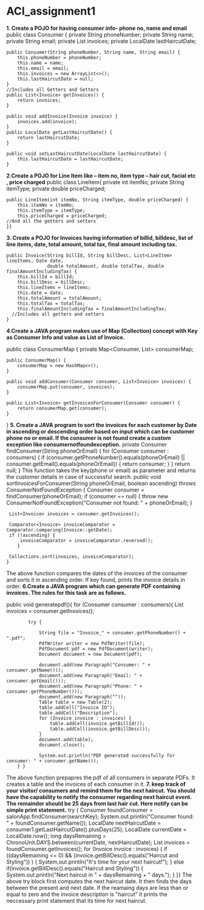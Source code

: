 # ACI_assignment1
**1. Create a POJO for having consumer info- phone no, name and email**
public class Consumer {
    private String phoneNumber;
    private String name;
    private String email;
    private List<Invoice> invoices;
    private LocalDate lastHaircutDate;

    public Consumer(String phoneNumber, String name, String email) {
        this.phoneNumber = phoneNumber;
        this.name = name;
        this.email = email;
        this.invoices = new ArrayList<>();
        this.lastHaircutDate = null;
    }
    //Includes all Getters and Setters
    public List<Invoice> getInvoices() {     
        return invoices;
    }

    public void addInvoice(Invoice invoice) {
        invoices.add(invoice);
    }
    public LocalDate getLastHaircutDate() {
        return lastHaircutDate;
    }

    public void setLastHaircutDate(LocalDate lastHaircutDate) {
        this.lastHaircutDate = lastHaircutDate;
    }

**2.Create a POJO for Line Item like – item no, item type – hair cut, facial etc , price charged**
  public class LineItem{
    private int itemNo;
    private String itemType;
    private double priceCharged;

    public LineItem(int itemNo, String itemType, double priceCharged) {
        this.itemNo = itemNo;
        this.itemType = itemType;
        this.priceCharged = priceCharged;
    //And all the getters and setters
    }}
  
    
**3. Create a POJO for Invoices having information of billid, billdesc, list of line items, date, 
total amount, total tax, final amount including tax.**
 

    public Invoice(String billId, String billDesc, List<LineItem> lineItems, Date date,
                   double totalAmount, double totalTax, double finalAmountIncludingTax) {
        this.billId = billId;
        this.billDesc = billDesc;
        this.lineItems = lineItems;
        this.date = date;
        this.totalAmount = totalAmount;
        this.totalTax = totalTax;
        this.finalAmountIncludingTax = finalAmountIncludingTax;
      //Includes all getters and setters
    }

**4.Create a JAVA program makes use of Map (Collection) concept with Key as Consumer Info and value as List of Invoice.**
    
public class ConsumerMap {
    private Map<Consumer, List<Invoice>> consumerMap;

    public ConsumerMap() {
        consumerMap = new HashMap<>();
    }

    public void addConsumer(Consumer consumer, List<Invoice> invoices) {
        consumerMap.put(consumer, invoices);
    }

    public List<Invoice> getInvoicesForConsumer(Consumer consumer) {
        return consumerMap.get(consumer);
    }
}
**5. Create a JAVA program to sort the invoices for each customer by Date in ascending or 
descending order based on input which can be customer phone no or email. If the 
consumer is not found create a custom exception like consumernotfoundexception.**
private Consumer findConsumer(String phoneOrEmail) {
      for (Consumer consumer : consumers) {
          if (consumer.getPhoneNumber().equals(phoneOrEmail) || consumer.getEmail().equals(phoneOrEmail)) {
              return consumer;
            }
        }
      return null;
    }
  This function takes the key(phone or email) as parameter and returns the customer details in case of successful search.
public void sortInvoicesForConsumer(String phoneOrEmail, boolean ascending) throws ConsumerNotFoundException {
     Consumer consumer = findConsumer(phoneOrEmail);
     if (consumer == null) {
         throw new ConsumerNotFoundException("Consumer not found: " + phoneOrEmail);
        }

     List<Invoice> invoices = consumer.getInvoices();

     Comparator<Invoice> invoiceComparator = Comparator.comparing(Invoice::getDate);
     if (!ascending) {
         invoiceComparator = invoiceComparator.reversed();
        }

     Collections.sort(invoices, invoiceComparator);
    }
  The above  function compares the dates of the invoices of the consumer and sorts it in ascending order. If key found, prints the invoice details in order.
**6.Create a JAVA program which can generate PDF containing invoices. The rules for this 
task are as follows.**
  
  public void generatepdf(){
      for (Consumer consumer : consumers){
            List<Invoice> invoices = consumer.getInvoices();


            try {

                String file = "Invoice_" + consumer.getPhoneNumber() + ".pdf";
                PdfWriter writer = new PdfWriter(file);
                PdfDocument pdf = new PdfDocument(writer);
                Document document = new Document(pdf);

                document.add(new Paragraph("Consumer: " + consumer.getName()));
                document.add(new Paragraph("Email: " + consumer.getEmail()));
                document.add(new Paragraph("Phone: " + consumer.getPhoneNumber()));
                document.add(new Paragraph(""));
                Table table = new Table(2);
                table.addCell("Invoice ID");
                table.addCell("Description");
                for (Invoice invoice : invoices) {
                    table.addCell(invoice.getBillId());
                    table.addCell(invoice.getBillDesc());
                }
                document.add(table);
                document.close();

                System.out.println("PDF generated successfully for consumer: " + consumer.getName());
        } }
  The above function prepapres the pdf of all consumers in separate PDFs. It creates a table and the invoices of each consumer in it.
**7. keep track of your visitor/ consumers and remind them for the next haircut. You should have the capability to notify 
the consumer regarding next haircut event. The remainder should be 25 days from last hair 
cut. Here notify can be simple print statement.**
   try {
            Consumer foundConsumer = salonApp.findConsumer(searchKey);
            System.out.println("Consumer found: " + foundConsumer.getName());
            LocalDate nextHaircutDate = consumer1.getLastHaircutDate().plusDays(25);
            LocalDate currentDate = LocalDate.now();
            long daysRemaining = ChronoUnit.DAYS.between(currentDate, nextHaircutDate);
            List<Invoice> invoices = foundConsumer.getInvoices();
            for (Invoice invoice : invoices) {
                if ((daysRemaining <= 0) && (invoice.getBillDesc().equals("Haircut and Styling")) ) {
                    System.out.println("It's time for your next haircut!");
                } else if(invoice.getBillDesc().equals("Haircut and Styling")) {
                    System.out.println("Next haircut in " + daysRemaining + " days.");
                }
            }}
  The above try block first computes the next haircut date. It then finds the days between the present and next date. If the reamaing days are less
  than or equal to zero and the invoice description is "haircut" it prints the neccessary print statement that its time for next haircut.


  

  
